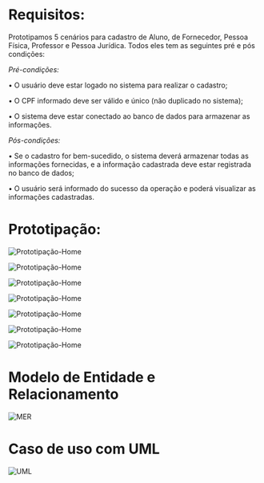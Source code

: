 # Requisitos: 

Prototipamos 5 cenários para cadastro de Aluno, de Fornecedor, Pessoa Física, Professor e Pessoa Jurídica. Todos eles tem as seguintes pré e pós condições:

*Pré-condições:*

•	O usuário deve estar logado no sistema para realizar o cadastro;

•	O CPF informado deve ser válido e único (não duplicado no sistema);

•	O sistema deve estar conectado ao banco de dados para armazenar as informações.

*Pós-condições:*

•	Se o cadastro for bem-sucedido, o sistema deverá armazenar todas as informações fornecidas, e a informação cadastrada deve estar registrada no banco de dados;

•	O usuário será informado do sucesso da operação e poderá visualizar as informações cadastradas.

# Prototipação:

![Prototipação-Home](documentacao/prototipacao/tela_login_padrao.png)

![Prototipação-Home](documentacao/prototipacao/tipo_de_cadastro.png)

![Prototipação-Home](documentacao/prototipacao/cadastro_aluno.png)

![Prototipação-Home](documentacao/prototipacao/cadastro_fornecedor_v1.png)

![Prototipação-Home](documentacao/prototipacao/cadastro_pessoa_fisica_v1.png)

![Prototipação-Home](documentacao/prototipacao/cadastro_pessoa_juridica_v1.png)

![Prototipação-Home](documentacao/prototipacao/cadastro_professor.png)

# Modelo de Entidade e Relacionamento

![MER](documentacao/mer/diagrama-de-classe.jpg)

# Caso de uso com UML

![UML](documentacao/uml/diagrama_de_uso.png)
